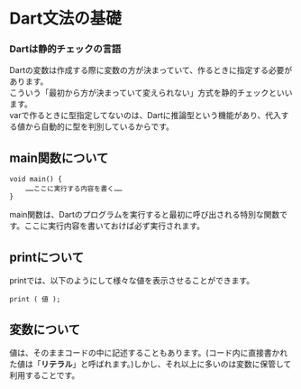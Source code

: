 # Dart文法の基礎
### Dartは静的チェックの言語
Dartの変数は作成する際に変数の方が決まっていて、作るときに指定する必要があります。  
こういう「最初から方が決まっていて変えられない」方式を静的チェックといいます。  
varで作るときに型指定してないのは、Dartに推論型という機能があり、代入する値から自動的に型を判別しているからです。
## main関数について
```
void main() {
    ……ここに実行する内容を書く……
}
```
main関数は、Dartのプログラムを実行すると最初に呼び出される特別な関数です。ここに実行内容を書いておけば必ず実行されます。
## printについて
printでは、以下のようにして様々な値を表示させることができます。
```
print ( 値 );
```
## 変数について
値は、そのままコードの中に記述することもあります。(コード内に直接書かれた値は「**リテラル**」と呼ばれます。)しかし、それ以上に多いのは変数に保管して利用することです。
